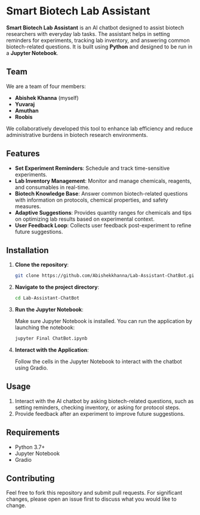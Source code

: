 
# Smart Biotech Lab Assistant

**Smart Biotech Lab Assistant** is an AI chatbot designed to assist biotech researchers with everyday lab tasks. The assistant helps in setting reminders for experiments, tracking lab inventory, and answering common biotech-related questions. It is built using **Python** and designed to be run in a **Jupyter Notebook**.

## Team

We are a team of four members:
- **Abishek Khanna** (myself)
- **Yuvaraj**
- **Amuthan**
- **Roobis**

We collaboratively developed this tool to enhance lab efficiency and reduce administrative burdens in biotech research environments.

## Features

- **Set Experiment Reminders**: Schedule and track time-sensitive experiments.
- **Lab Inventory Management**: Monitor and manage chemicals, reagents, and consumables in real-time.
- **Biotech Knowledge Base**: Answer common biotech-related questions with information on protocols, chemical properties, and safety measures.
- **Adaptive Suggestions**: Provides quantity ranges for chemicals and tips on optimizing lab results based on experimental context.
- **User Feedback Loop**: Collects user feedback post-experiment to refine future suggestions.

## Installation

1. **Clone the repository**:

   ```bash
   git clone https://github.com/Abishekkhanna/Lab-Assistant-ChatBot.git
   ```

2. **Navigate to the project directory**:

   ```bash
   cd Lab-Assistant-ChatBot
   ```

3. **Run the Jupyter Notebook**:

   Make sure Jupyter Notebook is installed. You can run the application by launching the notebook:

   ```bash
   jupyter Final ChatBot.ipynb
   ```

4. **Interact with the Application**:

   Follow the cells in the Jupyter Notebook to interact with the chatbot using Gradio.

## Usage

1. Interact with the AI chatbot by asking biotech-related questions, such as setting reminders, checking inventory, or asking for protocol steps.
2. Provide feedback after an experiment to improve future suggestions.

## Requirements

- Python 3.7+
- Jupyter Notebook
- Gradio

## Contributing

Feel free to fork this repository and submit pull requests. For significant changes, please open an issue first to discuss what you would like to change.

